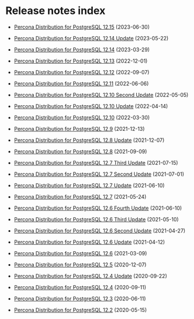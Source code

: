# Release notes index

* [Percona Distribution for PostgreSQL 12.15](release-notes-v12.15.md) (2023-06-30)

* [Percona Distribution for PostgreSQL 12.14 Update](release-notes-v12.14.upd.md) (2023-05-22)

* [Percona Distribution for PostgreSQL 12.14](release-notes-v12.14.md) (2023-03-29)

* [Percona Distribution for PostgreSQL 12.13](release-notes-v12.13.md) (2022-12-01)

* [Percona Distribution for PostgreSQL 12.12](release-notes-v12.12.md) (2022-09-07)

* [Percona Distribution for PostgreSQL 12.11](release-notes-v12.11.md) (2022-06-06)

* [Percona Distribution for PostgreSQL 12.10 Second Update](release-notes-v12.10.upd2.md) (2022-05-05)

* [Percona Distribution for PostgreSQL 12.10 Update](release-notes-v12.10.upd.md) (2022-04-14)

* [Percona Distribution for PostgreSQL 12.10](release-notes-v12.10.md) (2022-03-30)

* [Percona Distribution for PostgreSQL 12.9](release-notes-v12.9.md) (2021-12-13)

* [Percona Distribution for PostgreSQL 12.8 Update](release-notes-v12.8.upd.md) (2021-12-07)

* [Percona Distribution for PostgreSQL 12.8](release-notes-v12.8.md) (2021-09-09)

* [Percona Distribution for PostgreSQL 12.7 Third Update](release-notes-v12.7.upd3.md) (2021-07-15)

* [Percona Distribution for PostgreSQL 12.7 Second Update](release-notes-v12.7.upd2.md) (2021-07-01)

* [Percona Distribution for PostgreSQL 12.7 Update](release-notes-v12.7.upd.md) (2021-06-10)

* [Percona Distribution for PostgreSQL 12.7](release-notes-v12.7.md) (2021-05-24)

* [Percona Distribution for PostgreSQL 12.6 Fourth Update](release-notes-v12.6.upd4.md) (2021-06-10)

* [Percona Distribution for PostgreSQL 12.6 Third Update](release-notes-v12.6.upd3.md) (2021-05-10)


* [Percona Distribution for PostgreSQL 12.6 Second Update](release-notes-v12.6.upd2.md) (2021-04-27)


* [Percona Distribution for PostgreSQL 12.6 Update](release-notes-v12.6.upd.md) (2021-04-12)


* [Percona Distribution for PostgreSQL 12.6](release-notes-v12.6.md) (2021-03-09)


* [Percona Distribution for PostgreSQL 12.5](release-notes-v12.5.md) (2020-12-07)


* [Percona Distribution for PostgreSQL 12.4 Update](release-notes-v12.4.upd.md) (2020-09-22)


* [Percona Distribution for PostgreSQL 12.4](release-notes-v12.4.md) (2020-09-11)


* [Percona Distribution for PostgreSQL 12.3](release-notes-v12.3.md) (2020-06-11)


* [Percona Distribution for PostgreSQL 12.2](release-notes-v12.2.md) (2020-05-15)
